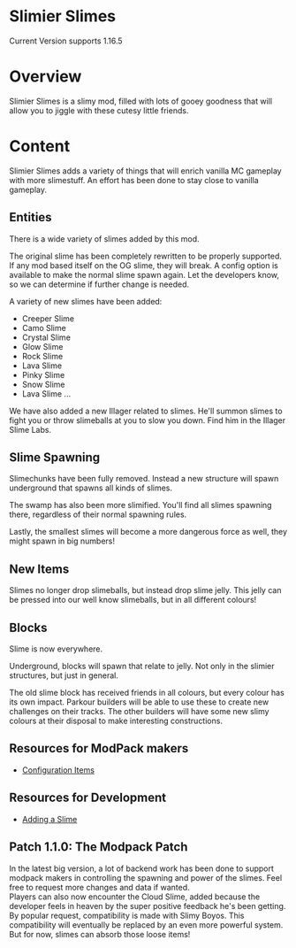 # Slimier Slimes
Current Version supports 1.16.5

# Overview
Slimier Slimes is a slimy mod, filled with lots of gooey goodness that will allow you to jiggle with these cutesy little friends.

# Content
Slimier Slimes adds a variety of things that will enrich vanilla MC gameplay with more slimestuff. An effort has been done to stay close to vanilla gameplay.

## Entities
There is a wide variety of slimes added by this mod.

The original slime has been completely rewritten to be properly supported. If any mod based itself on the OG slime, they will break. A config option is available to make the normal slime spawn again. Let the developers know, so we can determine if further change is needed.

A variety of new slimes have been added:
- Creeper Slime
- Camo Slime
- Crystal Slime
- Glow Slime
- Rock Slime
- Lava Slime
- Pinky Slime
- Snow Slime
- Lava Slime
...
  
We have also added a new Illager related to slimes. He'll summon slimes to fight you or throw slimeballs at you to slow you down. Find him in the Illager Slime Labs.

## Slime Spawning
Slimechunks have been fully removed. Instead a new structure will spawn underground that spawns all kinds of slimes.

The swamp has also been more slimified. You'll find all slimes spawning there, regardless of their normal spawning rules.

Lastly, the smallest slimes will become a more dangerous force as well, they might spawn in big numbers!

## New Items
Slimes no longer drop slimeballs, but instead drop slime jelly. This jelly can be pressed into our well know slimeballs, but in all different colours!

## Blocks
Slime is now everywhere.

Underground, blocks will spawn that relate to jelly. Not only in the slimier structures, but just in general.

The old slime block has received friends in all colours, but every colour has its own impact. Parkour builders will be able to use these to create new challenges on their tracks. The other builders will have some new slimy colours at their disposal to make interesting constructions.

## Resources for ModPack makers
- [Configuration Items](doc/configuration.md)

## Resources for Development
- [Adding a Slime](doc/AddingSlime.md)

## Patch 1.1.0: The Modpack Patch
In the latest big version, a lot of backend work has been done to support modpack makers in controlling the spawning and power of the slimes. Feel free to request more changes and data if wanted.  
Players can also now encounter the Cloud Slime, added because the developer feels in heaven by the super positive feedback he's been getting.  
By popular request, compatibility is made with Slimy Boyos. This compatibility will eventually be replaced by an even more powerful system. But for now, slimes can absorb those loose items!
